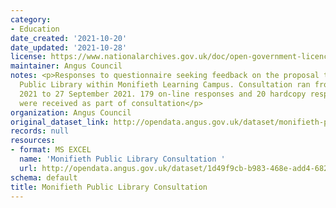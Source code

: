 ```yaml
---
category:
- Education
date_created: '2021-10-20'
date_updated: '2021-10-28'
license: https://www.nationalarchives.gov.uk/doc/open-government-licence/version/3/
maintainer: Angus Council
notes: <p>Responses to questionnaire seeking feedback on the proposal to include Monifieth
  Public Library within Monifieth Learning Campus. Consultation ran from 13 September
  2021 to 27 September 2021. 179 on-line responses and 20 hardcopy responses to questions
  were received as part of consultation</p>
organization: Angus Council
original_dataset_link: http://opendata.angus.gov.uk/dataset/monifieth-public-library-consultation
records: null
resources:
- format: MS EXCEL
  name: 'Monifieth Public Library Consultation '
  url: http://opendata.angus.gov.uk/dataset/1d49f9cb-b983-468e-add4-6820f5e0f664/resource/9cdf66b5-7b71-49d2-bfcd-d8819cfb6f0d/download/monifieth-public-library-consultation-open-data.xlsx
schema: default
title: Monifieth Public Library Consultation
---
```

